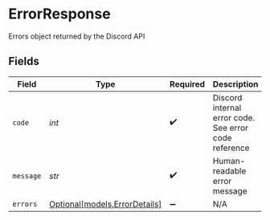 # ErrorResponse

Errors object returned by the Discord API


## Fields

| Field                                                      | Type                                                       | Required                                                   | Description                                                |
| ---------------------------------------------------------- | ---------------------------------------------------------- | ---------------------------------------------------------- | ---------------------------------------------------------- |
| `code`                                                     | *int*                                                      | :heavy_check_mark:                                         | Discord internal error code. See error code reference      |
| `message`                                                  | *str*                                                      | :heavy_check_mark:                                         | Human-readable error message                               |
| `errors`                                                   | [Optional[models.ErrorDetails]](../models/errordetails.md) | :heavy_minus_sign:                                         | N/A                                                        |